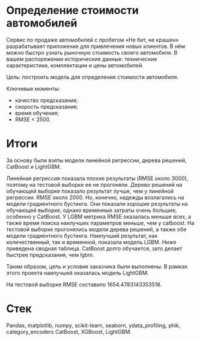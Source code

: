 # Определение стоимости автомобилей
Сервис по продаже автомобилей с пробегом «Не бит, не крашен» разрабатывает приложение для привлечения новых клиентов. В нём можно быстро узнать рыночную стоимость своего автомобиля. В вашем распоряжении исторические данные: технические характеристики, комплектации и цены автомобилей.

Цель: построить модель для определения стоимости автомобиля.

Ключевые моменты:
- качество предсказания;
- скорость предсказания;
- время обучения;
- RMSE < 2500.

# Итоги 
За основу были взяты модели линейной регрессии, дерева решений, CatBoost и LightGBM.

Линейная регрессия показала плохие результаты (RMSE около 3000), поэтому на тестовой выборке ее не прогоняли.
Дерево решений на обучающей выборке показало результат лучше, чем у линейной регрессии. RMSE около 2000.
Но, конечно, надежды возлагались на модели градиентного бустинга. Они показали хорошие результаты на обучающей выборке, однако временные затраты очень большие, особенно у CatBoost. У LGBM метрика RMSE оказалась меньше всех, а также время поиска наилучших параметров меньше, чем у catboost.
На тестовой выборке прогонялись модели дерева решений, а также обе модели градиентного бустинга. Наилучший результат, как количественный, так и временной, показала модель LGBM. Ниже приведена сводная таблица. CatBoost долго обучается, зато делает быстрее предсказания, чем lgbm.

Таким образом, цель и условия заказчика были выполнены. В рамках этого проекта наилучшей оказалась модель LightGBM.

На тестовой выборке RMSE составило 1654.4783143353518.

# Стек
Pandas, matplotlib, numpy, scikit-learn, seaborn, ydata_profiling, phik, category_encoders CatBoost, XGBoost, LightGBM. 
